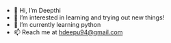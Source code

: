 - 👋 Hi, I’m Deepthi
- 👀 I’m interested in learning and trying out new things!
- 🌱 I’m currently learning python
- 📫 Reach me at hdeepu94@gmail.com

<!---
deepthiharibabu/deepthiharibabu is a ✨ special ✨ repository because its `README.md` (this file) appears on your GitHub profile.
You can click the Preview link to take a look at your changes.
--->
